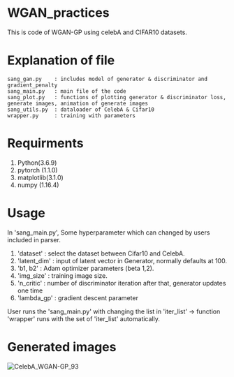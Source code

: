 # WGAN_practices
This is code of WGAN-GP using celebA and CIFAR10 datasets.

# Explanation of file
```
sang_gan.py    : includes model of generator & discriminator and gradient_penalty
sang_main.py   : main file of the code 
sang_plot.py   : functions of plotting generator & discriminator loss, generate images, animation of generate images  
sang_utils.py  : dataloader of CelebA & Cifar10
wrapper.py     : training with parameters
```

# Requirments
1. Python(3.6.9)
2. pytorch (1.1.0)
3. matplotlib(3.1.0)
4. numpy (1.16.4)

# Usage

In 'sang_main.py', Some hyperparameter which can changed by users included in parser. 

1. 'dataset'    : select the dataset between Cifar10 and CelebA.   
2. 'latent_dim' : input of latent vector in Generator, normally defaults at 100.   
3. 'b1, b2'     : Adam optimizer parameters (beta 1,2). 
4. 'img_size'   : training image size.
5. 'n_critic'   : number of discriminator iteration after that, generator updates one time
6. 'lambda_gp'  : gradient descent parameter


User runs the 'sang_main.py' with changing the list in 'iter_list' 
-> function 'wrapper' runs with the set of 'iter_list' automatically. 

# Generated images
![CelebA_WGAN-GP_93](https://user-images.githubusercontent.com/33616377/67831745-a22f9d00-fb22-11e9-90de-10b3d11a9a45.png)

